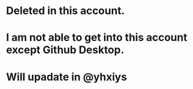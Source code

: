 # Deleted in this account.
# I am not able to get into this account except Github Desktop.
# Will upadate in @yhxiys 